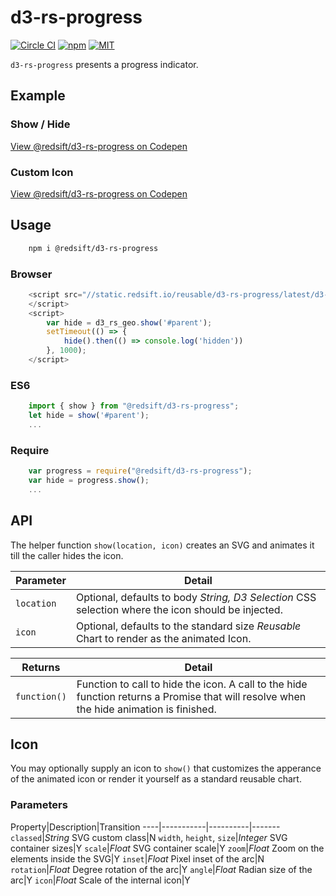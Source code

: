 # d3-rs-progress

[![Circle CI](https://img.shields.io/circleci/project/redsift/d3-rs-progress.svg?style=flat-square)](https://circleci.com/gh/redsift/d3-rs-progress)
[![npm](https://img.shields.io/npm/v/@redsift/d3-rs-progress.svg?style=flat-square)](https://www.npmjs.com/package/@redsift/d3-rs-progress)
[![MIT](https://img.shields.io/badge/license-MIT-blue.svg?style=flat-square)](https://raw.githubusercontent.com/redsift/d3-rs-progress/master/LICENSE)

`d3-rs-progress` presents a progress indicator.

## Example

### Show / Hide

[View @redsift/d3-rs-progress on Codepen](http://codepen.io/rahulpowar/pen/zNRrEL)

### Custom Icon

[View @redsift/d3-rs-progress on Codepen](http://codepen.io/rahulpowar/pen/PWeJEG)

## Usage

```bash    
    npm i @redsift/d3-rs-progress
```

### Browser

```javascript
    <script src="//static.redsift.io/reusable/d3-rs-progress/latest/d3-rs-progress.umd-es2015.min.js">
    </script>
    <script>
        var hide = d3_rs_geo.show('#parent');
        setTimeout(() => {
            hide().then(() => console.log('hidden'))
        }, 1000);
    </script>
```

### ES6

```javascript
    import { show } from "@redsift/d3-rs-progress";
    let hide = show('#parent');
    ...
```

### Require

```javascript
    var progress = require("@redsift/d3-rs-progress");
    var hide = progress.show();
    ...
```

## API

The helper function `show(location, icon)` creates an SVG and animates it till the caller hides the icon.

Parameter|Detail
---------|------
`location`|Optional, defaults to body *String, D3 Selection* CSS selection where the icon should be injected.
`icon`|Optional, defaults to the standard size *Reusable* Chart to render as the animated Icon.

Returns   |Detail
----------|------
`function()`|Function to call to hide the icon. A call to the hide function returns a Promise that will resolve when the hide animation is finished.

## Icon

You may optionally supply an icon to `show()` that customizes the apperance of the animated icon or render it yourself as a standard reusable chart.

### Parameters

Property|Description|Transition
----|-----------|----------|-------
`classed`|*String* SVG custom class|N
`width`, `height`, `size`|*Integer* SVG container sizes|Y
`scale`|*Float* SVG container scale|Y
`zoom`|*Float* Zoom on the elements inside the SVG|Y
`inset`|*Float* Pixel inset of the arc|N
`rotation`|*Float* Degree rotation of the arc|Y
`angle`|*Float* Radian size of the arc|Y
`icon`|*Float* Scale of the internal icon|Y